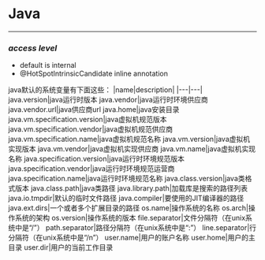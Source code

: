 <!--
 * @Descripttion: 
 * @version: 
 * @Author: fuanlei
 * @Date: 2019-10-25 11:20:59
 * @LastEditors: fuanlei
 * @LastEditTime: 2019-11-19 11:30:30
 -->
# Java
------
### ***access level***
-  default is internal
- @HotSpotIntrinsicCandidate inline  annotation

java默认的系统变量有下面这些：
|name|description|
|---|---|
java.version|java运行时版本
java.vendor|java运行时环境供应商
java.vendor.url|java供应商url
java.home|java安装目录
java.vm.specification.version|java虚拟机规范版本
java.vm.specification.vendor|java虚拟机规范供应商
java.vm.specification.name|java虚拟机规范名称
java.vm.version|java虚拟机实现版本
java.vm.vendor|java虚拟机实现供应商
java.vm.name|java虚拟机实现名称
java.specification.version|java运行时环境规范版本
java.specification.vendor|java运行时环境规范运营商
java.specification.name|java运行时环境规范名称
java.class.version|java类格式版本
java.class.path|java类路径
java.library.path|加载库是搜索的路径列表
java.io.tmpdir|默认的临时文件路径
java.compiler|要使用的JIT编译器的路径
java.ext.dirs|一个或者多个扩展目录的路径
os.name|操作系统的名称
os.arch|操作系统的架构
os.version|操作系统的版本
file.separator|文件分隔符（在unix系统中是“/”）
path.separator|路径分隔符（在unix系统中是“:”）
line.separator|行分隔符（在unix系统中是“/n”）
user.name|用户的账户名称
user.home|用户的主目录
user.dir|用户的当前工作目录